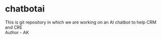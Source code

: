 # chatbotai
This is git repository in which we are working on an AI chatbot to help CRM and CRE
<br>
Author - AK
